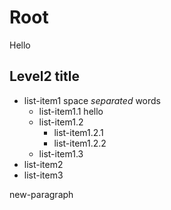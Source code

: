 # Root

Hello

## Level2 title

- list-item1 space _separated_ words
  - list-item1.1
    hello
  - list-item1.2
    - list-item1.2.1
    - list-item1.2.2
  - list-item1.3
- list-item2
- list-item3

new-paragraph
